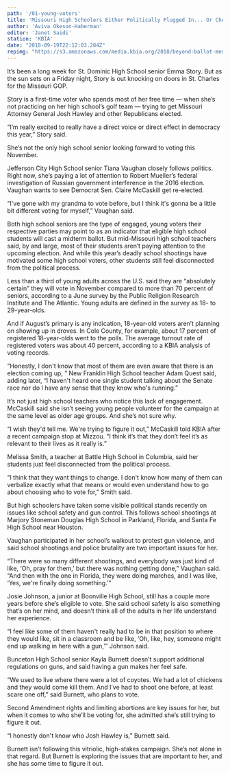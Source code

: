 ```yaml
---
path: '/01-young-voters'
title: 'Missouri High Schoolers Either Politically Plugged In... Or Checked Out'
author: 'Aviva Okeson-Haberman'
editor: 'Janet Saidi'
station: 'KBIA'
date: "2018-09-19T22:12:03.284Z"
repimg: "https://s3.amazonaws.com/media.kbia.org/2018/beyond-ballot-media/some-kid-sm.jpg"
---
```


It’s been a long week for St. Dominic High School senior Emma Story. But as the sun sets on a Friday night, Story is out knocking on doors in St. Charles for the Missouri GOP.

Story is a first-time voter who spends most of her free time — when she’s not practicing on her high school’s golf team — trying to get Missouri Attorney General Josh Hawley and other Republicans elected. 

“I’m really excited to really have a direct voice or direct effect in democracy this year,” Story said. 

She’s not the only high school senior looking forward to voting this November. 

Jefferson City High School senior Tiana Vaughan closely follows politics. Right now, she’s paying a lot of attention to Robert Mueller’s federal investigation of Russian government interference in the 2016 election. Vaughan wants to see Democrat Sen. Claire McCaskill get re-elected. 

“I've gone with my grandma to vote before, but I think it's gonna be a little bit different voting for myself,” Vaughan said. 

Both high school seniors are the type of engaged, young voters their respective parties may point to as an indicator that eligible high school students will cast a midterm ballot. But mid-Missouri high school teachers said, by and large, most of their students aren’t paying attention to the upcoming election. And while this year’s deadly school shootings have motivated some high school voters, other students still feel disconnected from the political process. 

Less than a third of young adults across the U.S. said they are “absolutely certain” they will vote in November compared to more than 70 percent of seniors, according to a June survey by the Public Religion Research Institute and The Atlantic. Young adults are defined in the survey as 18- to 29-year-olds. 

And if August’s primary is any indication, 18-year-old voters aren’t planning on showing up in droves. In Cole County, for example, about 17 percent of registered 18-year-olds went to the polls. The average turnout rate of registered voters was about 40 percent, according to a KBIA analysis of voting records. 

“Honestly, I don't know that most of them are even aware that there is an election coming up, ” New Franklin High School teacher Adam Quest said, adding later, “I haven't heard one single student talking about the Senate race nor do I have any sense that they know who's running.”

It’s not just high school teachers who notice this lack of engagement. McCaskill said she isn’t seeing young people volunteer for the campaign at the same level as older age groups. And she’s not sure why. 

“I wish they'd tell me. We're trying to figure it out,” McCaskill told KBIA after a recent campaign stop at Mizzou. “I think it’s that they don’t feel it’s as relevant to their lives as it really is.”

Melissa Smith, a teacher at Battle High School in Columbia, said her students just feel disconnected from the political process. 

“I think that they want things to change. I don't know how many of them can verbalize exactly what that means or would even understand how to go about choosing who to vote for,” Smith said. 

But high schoolers have taken some visible political stands recently on issues like school safety and gun control. This follows school shootings at Marjory Stoneman Douglas High School in Parkland, Florida, and Santa Fe High School near Houston. 

Vaughan participated in her school’s walkout to protest gun violence, and said school shootings and police brutality are two important issues for her.

“There were so many different shootings, and everybody was just kind of like, ‘Oh, pray for them,’ but there was nothing getting done,” Vaughan said. “And then with the one in Florida, they were doing marches, and I was like, ‘Yes, we're finally doing something.’”

Josie Johnson, a junior at Boonville High School, still has a couple more years before she’s eligible to vote. She said school safety is also something that’s on her mind, and doesn’t think all of the adults in her life understand her experience. 

“I feel like some of them haven't really had to be in that position to where they would like, sit in a classroom and be like, ‘Oh, like, hey, someone might end up walking in here with a gun,’” Johnson said. 

Bunceton High School senior Kayla Burnett doesn’t support additional regulations on guns, and said having a gun makes her feel safe. 

“We used to live where there were a lot of coyotes. We had a lot of chickens and they would come kill them. And I’ve had to shoot one before, at least scare one off,” said Burnett, who plans to vote. 

Second Amendment rights and limiting abortions are key issues for her, but when it comes to who she’ll be voting for, she admitted she’s still trying to figure it out. 

“I honestly don't know who Josh Hawley is,” Burnett said. 

Burnett isn’t following this vitriolic, high-stakes campaign. She’s not alone in that regard. But Burnett is exploring the issues that are important to her, and she has some time to figure it out. 
